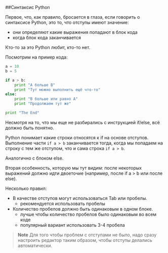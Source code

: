 ##Синтаксис Python

Первое, что, как правило, бросается в глаза, если говорить о синтаксисе Python, это то, что отступы имеют значение:
* они определяют какие выражения попадают в блок кода
* когда блок кода заканчивается

Кто-то за это Python любит, кто-то нет.

Посмотрим на пример кода:
```python
a = 10
b = 5

if a > b:
    print "A больше B"
    print "Тут можно выполнить ещё что-то"
else:
    print "B больше или равно A"
    print "Продолжаем тут же"

print "The End"
```

Несмотря на то, что мы еще не разбирались с инструкцией if/else, всё должно быть понятно.

Python понимает какие строки относятся к if на основе отступов. Выполнение части ```if a > b``` заканчивается тогда, когда мы попадаем на строку с тем же отступом, что и сама строка ```if a > b```.

Аналогично с блоком else.

Вторая особенность, которую мы тут видим: после некоторых выражений должно идти двоеточие (например, после if a > b или после else).

Несколько правил:
* В качестве отступов могут использоваться Tab или пробелы. 
  * рекомендуется использовать пробелы
* Количество пробелов должно быть одинаковым в одном блоке.
  * лучше чтобы количество пробелов было одинаковым во всем коде
  * популярный вариант использовать 3-4 пробела

> **Note** Для того чтобы проблем с отступами не было, надо сразу настроить редактор таким образом, чтобы отступы делались автоматически.